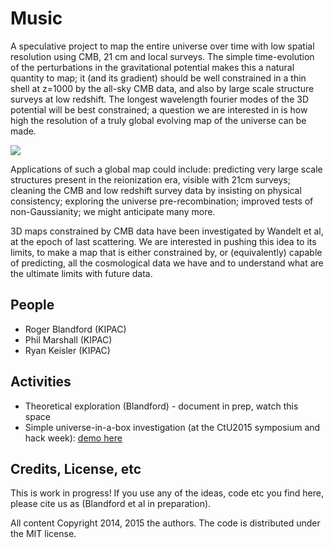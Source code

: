 # Music

A speculative project to map the entire universe over time with low spatial resolution using CMB, 21 cm and local surveys. The simple time-evolution of the perturbations in the gravitational potential makes this a natural quantity to map; it (and its gradient) should be well constrained in a thin shell at z=1000 by the all-sky CMB data, and also by large scale structure surveys at low redshift. The longest wavelength fourier modes of the 3D potential will be best constrained; a question we are interested in is how high the resolution of a truly global evolving map of the universe can be made.

![](https://github.com/rogerblandford/Music/raw/master/fig1.jpg)

Applications of such a global map could include: predicting very large scale structures present in the reionization era, visible with 21cm surveys; cleaning the CMB and low redshift survey data by insisting on physical consistency; exploring the universe pre-recombination; improved tests of non-Gaussianity; we might anticipate many more.

3D maps constrained by CMB data have been investigated by Wandelt et al, at the epoch of last scattering. We are interested in pushing this idea to its limits, to make a map that is either constrained by, or (equivalently) capable of predicting, all the cosmological data we have and to understand what are the ultimate limits with future data.

## People

* Roger Blandford (KIPAC)
* Phil Marshall (KIPAC)
* Ryan Keisler (KIPAC)

## Activities

* Theoretical exploration (Blandford) - document in prep, watch this space
* Simple universe-in-a-box investigation (at the CtU2015 symposium and hack week): [demo here](http://nbviewer.ipython.org/github/rkeisler/Music/blob/master/Beatbox_Demo.ipynb)

## Credits, License, etc

This is work in progress! If you use any of the ideas, code etc you find 
here, please cite us as (Blandford et al in preparation). 

All content Copyright 2014, 2015 the authors. The code is distributed under the MIT license.
